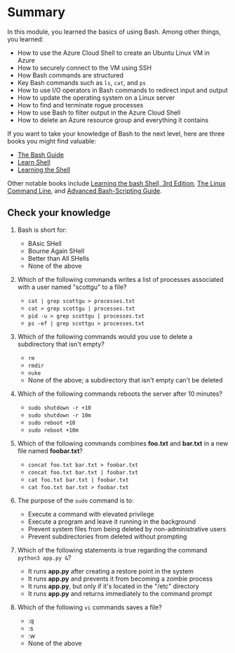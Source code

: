 # Summary

In this module, you learned the basics of using Bash. Among other things, you learned:

- How to use the Azure Cloud Shell to create an Ubuntu Linux VM in Azure
- How to securely connect to the VM using SSH
- How Bash commands are structured
- Key Bash commands such as `ls`, `cat`, and `ps`
- How to use I/O operators in Bash commands to redirect input and output
- How to update the operating system on a Linux server
- How to find and terminate rogue processes
- How to use Bash to filter output in the Azure Cloud Shell
- How to delete an Azure resource group and everything it contains

If you want to take your knowledge of Bash to the next level, here are three books you might find valuable:

- [The Bash Guide](https://guide.bash.academy/)
- [Learn Shell](https://www.learnshell.org/)
- [Learning the Shell](http://linuxcommand.org/lc3_learning_the_shell.php)

Other notable books include [Learning the bash Shell, 3rd Edition](http://shop.oreilly.com/product/9780596009656.do), [The Linux Command Line](http://linuxcommand.org/tlcl.php), and [Advanced Bash-Scripting Guide](https://www.tldp.org/LDP/abs/html/).

## Check your knowledge

1. Bash is short for:
	- BAsic SHell
	- Bourne Again SHell
	- Better than All SHells
	- None of the above

1. Which of the following commands writes a list of processes associated with a user named "scottgu" to a file?
	- `cat | grep scottgu > processes.txt`
	- `cat > grep scottgu | processes.txt`
	- `pid -u > grep scottgu | processes.txt`
	- `ps -ef | grep scottgu > processes.txt`

1. Which of the following commands would you use to delete a subdirectory that isn't empty?
	- `rm`
	- `rmdir`
	- `nuke`
	- None of the above; a subdirectory that isn't empty can't be deleted

1. Which of the following commands reboots the server after 10 minutes?
	- `sudo shutdown -r +10` 
	- `sudo shutdown -r 10m` 
	- `sudo reboot +10` 
	- `sudo reboot +10m` 

1. Which of the following commands combines **foo.txt** and **bar.txt** in a new file named **foobar.txt**?
	- `concat foo.txt bar.txt > foobar.txt`
	- `concat foo.txt bar.txt | foobar.txt`
	- `cat foo.txt bar.txt | foobar.txt`
	- `cat foo.txt bar.txt > foobar.txt`

1. The purpose of the `sudo` command is to:
	- Execute a command with elevated privilege
	- Execute a program and leave it running in the background
	- Prevent system files from being deleted by non-administrative users
	- Prevent subdirectories from deleted without prompting

1. Which of the following statements is true regarding the command `python3 app.py &`?
	- It runs **app.py** after creating a restore point in the system
	- It runs **app.py** and prevents it from becoming a zombie process
	- It runs **app.py**, but only if it's located in the "/etc" directory
	- It runs **app.py** and returns immediately to the command prompt

1. Which of the following `vi` commands saves a file?
	- :q
	- :s
	- :w
	- None of the above
